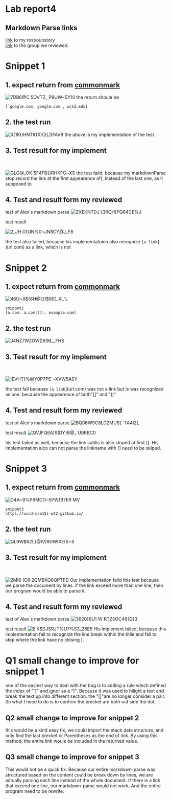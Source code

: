 # Lab report4
## Markdown Parse links
[link]() to my respounstory</br>
[link](https://github.com/Alexander-Kourjanski/markdown-parse) to the group we reviewed. 

<!-- ## supposed return
![snippet1-2](https://user-images.githubusercontent.com/55153144/155933701-7eefdce5-2fe7-441f-862d-3bb9cc7ad3db.png)
```
snippet1
[`google.com, google.com , ucsd.edu]

snippet2
[a.com, a.com(()), example.com]
```
![snippet3](https://user-images.githubusercontent.com/55153144/155933732-6f82c9c7-45dd-40f1-8a35-83940fead32d.png)
```
snippet3
[https://ucsd-cse15l-w22.github.io/]
```
the above represent the supposed out put of each snippet. -->

<!-- ## My markdown return
![ourgroup](https://user-images.githubusercontent.com/55153144/155936597-11cde9e3-2c95-4496-839e-687e3628d69d.png)
all three test failed 

## Revied in week 7
![reviewedgroup](https://user-images.githubusercontent.com/55153144/155937220-36946b81-7b4c-4383-8c96-a4c1a7d74d7a.png)
all 3 test failed too. -->
# Snippet 1
## 1. expect return from [commonmark](https://spec.commonmark.org/dingus/)
![7DB6@C 5OVTZ_ P9UW~5Y10](https://user-images.githubusercontent.com/55153144/157958957-6c6696f1-1e6e-48d3-b1e8-a507f99033ed.png)
the return shoule be
```
[`google.com, google.com , ucsd.edu]
```
## 2. the test run

![0{1KI}HNTK(X){2L))FAV8](https://user-images.githubusercontent.com/55153144/157984836-4e5b5f5b-151f-4db8-8a9f-74b5df1ef6af.png)
the above is my implementation of the test

## 3. Test result for my implement
</br>

![GLG@_OK $F4FB{}RHKFG~XS](https://user-images.githubusercontent.com/55153144/157985300-fec3b429-97a2-4c96-b56b-83fb98fb716d.png)
the test faild, because my markdownParse stop record the link at the first appearence of), instead of the last one, as it supposed to

## 4. Test and result form my reviewed 
test of Alex's markdown parse
![ZXEKNTDJ }3RQH)PQ64CE%J](https://user-images.githubusercontent.com/55153144/157984149-48b83f60-d062-4362-aa8a-a8fee0ea1e23.png)

test result

![2_JH O{UN%0~JN8CYZIJ_F8](https://user-images.githubusercontent.com/55153144/157984238-b6be4efe-628f-4684-9079-c84ab86e3d06.png)

the test also failed, because his implementatoion also recognize `[a link`](url.com) as a link, which is not 

# Snippet 2
## 1. expect return from [commonmark](https://spec.commonmark.org/dingus/)
 ![46U~(I${8H@)2I$9(D_XL`L](https://user-images.githubusercontent.com/55153144/157984491-b21581c2-6420-4fa5-8ae2-5e151bbd92c5.png)
```
snippet2
[a.com, a.com(()), example.com]
```
## 2. the test run
![J$4NZ7WZOW()9(M$_$_F$HS](https://user-images.githubusercontent.com/55153144/157967303-543bec63-c016-414b-9904-cbc74ca27477.png)

## 3. Test result for my implement
</br>

![IEVHT{%@Y0P7PE`~XVW5ASY](https://user-images.githubusercontent.com/55153144/157967985-b6480925-4d60-4225-a836-4fba48e36090.png)
 
 the test fail because `[a link`](url.com) was not a link but is was recognized as one. because the appearence of both"[]" and "()"

## 4. Test and result form my reviewed 
test of Alex's markdown parse
![BQ06W9C8LG2MU${ `TA4IZL](https://user-images.githubusercontent.com/55153144/157986025-16cfc095-785a-44e6-ab66-51fd046736b6.png)

test result
![QVJFQ6A)9(DY}B@_`U9RBC0](https://user-images.githubusercontent.com/55153144/157985756-4e92f68d-b1ec-4de1-bd07-55512f40f259.png)

his test failed as well, because the link sublis is also stoped at first (). His implementation alco can not parse the linkname with [] need to be skiped.


# Snippet 3
## 1. expect return from [commonmark](https://spec.commonmark.org/dingus/)
![D4A~9%P6MCO~97W{B7ER MV](https://user-images.githubusercontent.com/55153144/157986450-1ad75cfd-dd1f-4a73-9ac9-c858b5200651.png)

```
snippet3
https://ucsd-cse15l-w22.github.io/
```
## 2. the test run
![QL9W$R2L}@IV)9DWIXE(S~S](https://user-images.githubusercontent.com/55153144/157987338-efd81f60-220a-48fd-be34-e52fbd3a8666.png)

## 3. Test result for my implement
</br>

![2MI8 (CR 2QMB$KQ8$QPTPD](https://user-images.githubusercontent.com/55153144/157987447-651b6dd6-8de9-4a95-b847-610f71ae52a8.png)
Our implementation faild this test because we parse the document by lines. if the link exceed more than one line, then our program would be able to parse it.


## 4. Test and result form my reviewed 
test of Alex's markdown parse
![3620}6U1 W`RTZ5OC46{Q}3](https://user-images.githubusercontent.com/55153144/157987061-7b4d380c-cb08-4926-b983-7739efba2b7b.png)

test result
![E K$DJSR`JT`%U7%S3_28E5](https://user-images.githubusercontent.com/55153144/157986759-6619ce33-47d6-456f-bc3c-8678436b8a48.png)
His implement failed, because this implementation fail to recognize the line break within the titile and fail to stop where the link have no closing ).

# Q1 small change to improve for snippet 1

one of the easiest way to deal with the bug is to adding a rule which defined the index of "`[" and ignor as a "[". Because it was used to hilight a text and break the text up into different section. the "[]"are no longer consider a pair. So what I need to do is to confirm the brecket are both out side the dot.

## Q2 small change to improve for snippet 2
this would be a kind easy fix, we could import the stack data structure, and only find the last brecket or 
Parentheses as the end of link. By using this method, the entire link woule be included in the returned value.

## Q3 small change to improve for snippet 3
This would not be a quick fix. Because our entire markdown-parse was structured based on the content could be break down by lines, we are actually parsing each line instead of the whole document. If there is a link that exceed one line, our markdown-parse would not work. And the entire program need to be rewrite. 